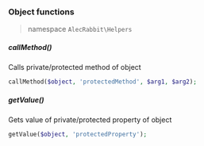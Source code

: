 ### Object functions
> namespace `AlecRabbit\Helpers`

##### callMethod()
Calls private/protected method of object
```php
callMethod($object, 'protectedMethod', $arg1, $arg2);
```
##### getValue()
Gets value of private/protected property of object
```php
getValue($object, 'protectedProperty');
```
